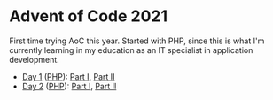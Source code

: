 # Advent of Code 2021

First time trying AoC this year. Started with PHP, since this is what I'm currently learning in my education as an IT specialist in application development.

- [Day 1](./day01) ([PHP](https://php.net)): [Part I](./day01/part1.php), [Part II](./day01/part2.php)
- [Day 2](./day02) ([PHP](https://php.net)): [Part I](./day02/part1.php), [Part II](./day02/part2.php)
